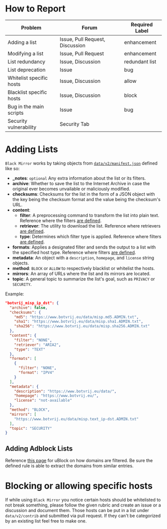 # How to Report

| **Problem**              | **Forum**                       | **Required Label** |
|--------------------------|---------------------------------|--------------------|
| Adding a list            | Issue, Pull Request, Discussion | enhancement        |
| Modifying a list         | Issue, Pull Request             | enhancement        |
| List redundancy          | Issue, Discussion               | redundant list     |
| List deprecation         | Issue                           | bug                |
| Whitelist specific hosts | Issue, Discussion               | allow              |
| Blacklist specific hosts | Issue, Discussion               | block              |
| Bug in the main scripts  | Issue                           | bug                |
| Security vulnerability   | Security Tab                    |                    |

# Adding Lists

`Black Mirror` works by taking objects from [`data/v2/manifest.json`](https://github.com/T145/black-mirror/blob/master/data/v2/manifest.json) defined like so:

* **_notes**: `optional` Any extra information about the list or its filters.
* **archive**: Whether to save the list to the Internet Archive in case the original ever becomes unvailable or maliciously modified.
* **checksums**: Checksums for the list in the form of a JSON object with the key being the checksum format and the value being the checksum's URL.
* **content**:
  * **filter**: A preprocessing command to transform the list into plain text. Reference where the filters [are defined](https://github.com/T145/black-mirror/blob/master/scripts/v2/apply_filters.bash).
  * **retriever**: The utility to download the list. Reference where retrievers [are defined](https://github.com/T145/black-mirror/blob/master/scripts/v2/build_lists.bash#L60).
  * **type**: Determines which filter type is applied. Reference where filters [are defined](https://github.com/T145/black-mirror/blob/master/scripts/v2/apply_filters.bash).
* **formats**: Applies a designated filter and sends the output to a list with the specified host type. Reference where filters [are defined](https://github.com/T145/black-mirror/blob/master/scripts/v2/apply_filters.bash).
* **metadata**: An object with a `description`, `homepage`, and `license` string objects.
* **method**: `BLOCK` or `ALLOW` to respectively blacklist or whitelist the hosts.
* **mirrors**: An array of URLs where the list and its mirrors are located.
* **topic**: A general topic to summarize the list's goal, such as `PRIVACY` or `SECURITY`.

Example:

```json
"botvrij_misp_ip_dst": {
  "archive": false,
  "checksums": {
    "md5": "https://www.botvrij.eu/data/misp.md5.ADMIN.txt",
    "sha1": "https://www.botvrij.eu/data/misp.sha1.ADMIN.txt",
    "sha256": "https://www.botvrij.eu/data/misp.sha256.ADMIN.txt"
  },
  "content": {
    "filter": "NONE",
    "retriever": "ARIA2",
    "type": "TEXT"
  },
  "formats": [
    {
      "filter": "NONE",
      "format": "IPV4"
    }
  ],
  "metadata": {
    "description": "https://www.botvrij.eu/data/",
    "homepage": "https://www.botvrij.eu/",
    "license": "not-available"
  },
  "method": "BLOCK",
  "mirrors": [
    "https://www.botvrij.eu/data/misp.text_ip-dst.ADMIN.txt"
  ],
  "topic": "SECURITY"
}
```

## Adding Adblock Lists

Reference [this page](https://github.com/gorhill/uBlock/wiki/Static-filter-syntax#static-network-filtering) for uBlock on how domains are filtered. Be sure the defined rule is able to extract the domains from similar entries.

# Blocking or allowing specific hosts

If while using `Black Mirror` you notice certain hosts should be whitelisted to not break something,
please follow the given rubric and create an issue or a discussion and document them.
Those hosts can be put in a list under `data/v2/contrib` and submitted via pull request. If they can't be categorized by an existing list feel free to make one.
